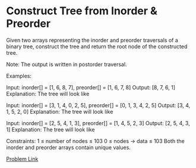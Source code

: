 # Construct Tree from Inorder & Preorder

Given two arrays representing the inorder and preorder traversals of a binary tree, construct the tree and return the root node of the constructed tree.

Note: The output is written in postorder traversal.

Examples:

Input: inorder[] = [1, 6, 8, 7], preorder[] = [1, 6, 7, 8]
Output: [8, 7, 6, 1]
Explanation: The tree will look like


Input: inorder[] = [3, 1, 4, 0, 2, 5], preorder[] = [0, 1, 3, 4, 2, 5]
Output: [3, 4, 1, 5, 2, 0]
Explanation: The tree will look like

Input: inorder[] = [2, 5, 4, 1, 3], preorder[] = [1, 4, 5, 2, 3]
Output: [2, 5, 4, 3, 1]
Explanation: The tree will look like



Constraints:
1 ≤ number of nodes ≤ 103
0 ≤ nodes -> data ≤ 103
Both the inorder and preorder arrays contain unique values.

[Problem Link](https://www.geeksforgeeks.org/problems/construct-tree-1/1)